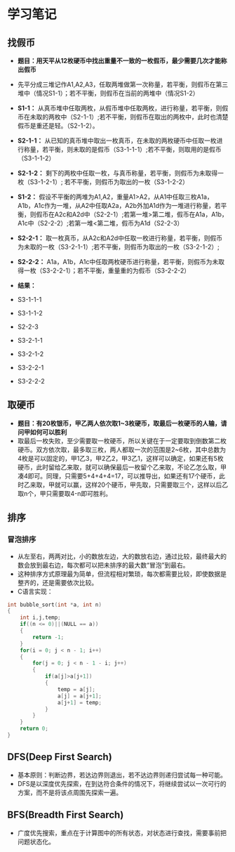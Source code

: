 # 学习笔记
## 找假币
- **题目：用天平从12枚硬币中找出重量不一致的一枚假币，最少需要几次才能称出假币**
- 先平分成三堆记作A1,A2,A3，任取两堆做第一次称量，若平衡，则假币在第三堆中（情况S1-1）；若不平衡，则假币在当前的两堆中（情况S1-2）
- **S1-1：** 从真币堆中任取两枚，从假币堆中任取两枚，进行称量，若平衡，则假币在未取的两枚中（S2-1-1）;若不平衡，则假币在取出的两枚中，此时也清楚假币是重还是轻。（S2-1-2）。
- **S2-1-1：** 从已知的真币堆中取出一枚真币，在未取的两枚硬币中任取一枚进行称量，若平衡，则未取的是假币（S3-1-1-1）;若不平衡，则取用的是假币（S3-1-1-2）
- **S2-1-2：** 剩下的两枚中任取一枚，与真币称量，若平衡，则假币为未取得一枚（S3-1-2-1）; 若不平衡，则假币为取出的一枚（S3-1-2-2）

- **S1-2：** 假设不平衡的两堆为A1,A2，重量A1>A2，从A1中任取三枚A1a，A1b，A1c作为一堆，从A2中任取A2a，A2b外加A1d作为一堆进行称量，若平衡，则假币在A2c和A2d中（S2-2-1）;若第一堆>第二堆，假币在A1a，A1b，A1c中（S2-2-2）;若第一堆<第二堆，假币为A1d（S2-2-3）


- **S2-2-1：** 取一枚真币，从A2c和A2d中任取一枚进行称量，若平衡，则假币为未取的一枚（S3-2-1-1）;若不平衡，则假币为取出的一枚（S3-2-1-2）;


- **S2-2-2：** A1a，A1b，A1c中任取两枚硬币进行称量，若平衡，则假币为未取得一枚（S3-2-2-1）；若不平衡，重量重的为假币（S3-2-2-2）

- **结果：**
- S3-1-1-1
- S3-1-1-2
- S2-2-3
- S3-2-1-1
- S3-2-1-2
- S3-2-2-1
- S3-2-2-2

## 取硬币
- **题目：有20枚银币，甲乙两人依次取1~3枚硬币，取最后一枚硬币的人输，请问甲如何可以胜利**
- 取最后一枚失败，至少需要取一枚硬币，所以关键在于一定要取到倒数第二枚硬币。双方依次取，最多取三枚，两人都取一次的范围是2~6枚，其中总数为4枚是可以固定的，甲1乙3，甲2乙2，甲3乙1，这样可以确定，如果还有5枚硬币，此时留给乙来取，就可以确保最后一枚留个乙来取，不论乙怎么取，甲凑4即可。同理，只需要5+4+4+4=17，可以推导出，如果还有17个硬币，此时乙来取，甲就可以赢，这样20个硬币，甲先取，只需要取三个，这样以后乙取n个，甲只需要取4-n即可胜利。

## 排序
### 冒泡排序
- 从左至右，两两对比，小的数放左边，大的数放右边，通过比较，最终最大的数会放到最右边，每次都可以把未排序的最大数“冒泡”到最右。
- 这种排序方式原理最为简单，但流程相对繁琐，每次都需要比较，即使数据是整齐的，还是需要依次比较。
- C语言实现：
```c
int bubble_sort(int *a, int n)
{
    int i,j,temp;
    if((n <= 0)||(NULL == a))
    {
        return -1;
    }
    for(i = 0; j < n - 1; i++)
    {
        for(j = 0; j < n - 1 - i; j++)
        {
            if(a[j]>a[j+1])
            {
                temp = a[j];
                a[j] = a[j+1];
                a[j+1] = temp;
            }
        }
    }
    return 0;
}
```

## DFS(Deep First Search)
- 基本原则：判断边界，若达边界则退出，若不达边界则递归尝试每一种可能。
- DFS是以深度优先探索，在到达符合条件的情况下，将继续尝试以一次可行的方案，而不是将该点周围先探索一遍。

## BFS(Breadth First Search)
- 广度优先搜索，重点在于计算图中的所有状态，对状态进行查找，需要事前把问题状态化。
